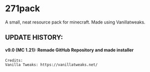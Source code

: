 # 271pack
A small, neat resource pack for minecraft. Made using Vanillatweaks.

## UPDATE HISTORY:
#### v9.0 (MC 1.21): Remade GitHub Repository and made installer


```
Credits:
Vanilla Tweaks: https://vanillatweaks.net/
```
